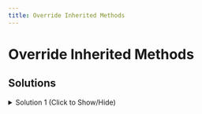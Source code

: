 ```yaml
---
title: Override Inherited Methods
---
```

# Override Inherited Methods

## Solutions

<details><summary>Solution 1 (Click to Show/Hide)</summary>

```javascript
Penguin.prototype.fly = function() {
  return "Alas, this is a flightless bird.";
};
```

</details>